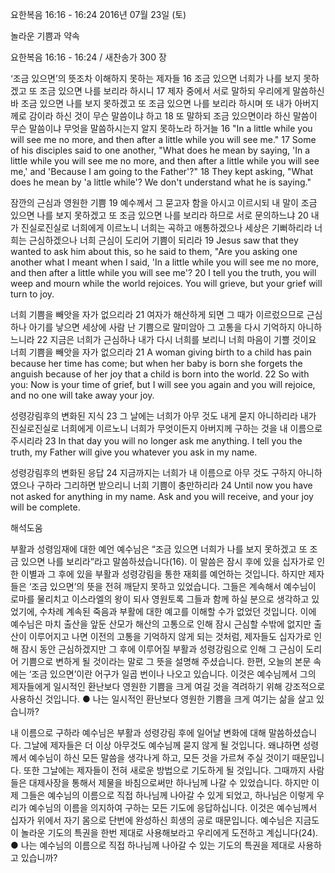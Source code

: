 요한복음 16:16 - 16:24 
2016년 07월 23일 (토)

놀라운 기쁨과 약속



요한복음 16:16 - 16:24 / 새찬송가 300 장


‘조금 있으면’의 뜻조차 이해하지 못하는 제자들
16 조금 있으면 너희가 나를 보지 못하겠고 또 조금 있으면 나를 보리라 하시니 17 제자 중에서 서로 말하되 우리에게 말씀하신 바 조금 있으면 나를 보지 못하겠고 또 조금 있으면 나를 보리라 하시며 또 내가 아버지께로 감이라 하신 것이 무슨 말씀이냐 하고 18 또 말하되 조금 있으면이라 하신 말씀이 무슨 말씀이냐 무엇을 말씀하시는지 알지 못하노라 하거늘
16 "In a little while you will see me no more, and then after a little while you will see me." 17 Some of his disciples said to one another, "What does he mean by saying, 'In a little while you will see me no more, and then after a little while you will see me,' and 'Because I am going to the Father'?" 18 They kept asking, "What does he mean by 'a little while'? We don't understand what he is saying." 

잠깐의 근심과 영원한 기쁨 
19 예수께서 그 묻고자 함을 아시고 이르시되 내 말이 조금 있으면 나를 보지 못하겠고 또 조금 있으면 나를 보리라 하므로 서로 문의하느냐 20 내가 진실로진실로 너희에게 이르노니 너희는 곡하고 애통하겠으나 세상은 기뻐하리라 너희는 근심하겠으나 너희 근심이 도리어 기쁨이 되리라 
19 Jesus saw that they wanted to ask him about this, so he said to them, "Are you asking one another what I meant when I said, 'In a little while you will see me no more, and then after a little while you will see me'? 20 I tell you the truth, you will weep and mourn while the world rejoices. You will grieve, but your grief will turn to joy.

너희 기쁨을 빼앗을 자가 없으리라 
21 여자가 해산하게 되면 그 때가 이르렀으므로 근심하나 아기를 낳으면 세상에 사람 난 기쁨으로 말미암아 그 고통을 다시 기억하지 아니하느니라 22 지금은 너희가 근심하나 내가 다시 너희를 보리니 너희 마음이 기쁠 것이요 너희 기쁨을 빼앗을 자가 없으리라
21 A woman giving birth to a child has pain because her time has come; but when her baby is born she forgets the anguish because of her joy that a child is born into the world. 22 So with you: Now is your time of grief, but I will see you again and you will rejoice, and no one will take away your joy. 

성령강림후의 변화된 지식 
23 그 날에는 너희가 아무 것도 내게 묻지 아니하리라 내가 진실로진실로 너희에게 이르노니 너희가 무엇이든지 아버지께 구하는 것을 내 이름으로 주시리라 
23 In that day you will no longer ask me anything. I tell you the truth, my Father will give you whatever you ask in my name. 

성령강림후의 변화된 응답 
24 지금까지는 너희가 내 이름으로 아무 것도 구하지 아니하였으나 구하라 그리하면 받으리니 너희 기쁨이 충만하리라
24 Until now you have not asked for anything in my name. Ask and you will receive, and your joy will be complete.

해석도움





부활과 성령임재에 대한 예언 
예수님은 “조금 있으면 너희가 나를 보지 못하겠고 또 조금 있으면 나를 보리라”라고 말씀하셨습니다(16). 이 말씀은 잠시 후에 있을 십자가로 인한 이별과 그 후에 있을 부활과 성령강림을 통한 재회를 예언하는 것입니다. 하지만 제자들은 ‘조금 있으면’의 뜻을 전혀 깨닫지 못하고 있었습니다. 그들은 계속해서 예수님이 로마를 물리치고 이스라엘의 왕이 되사 영원토록 그들과 함께 하실 분으로 생각하고 있었기에, 수차례 계속된 죽음과 부활에 대한 예고를 이해할 수가 없었던 것입니다. 이에 예수님은 마치 출산을 앞둔 산모가 해산의 고통으로 인해 잠시 근심할 수밖에 없지만 출산이 이루어지고 나면 이전의 고통을 기억하지 않게 되는 것처럼, 제자들도 십자가로 인해 잠시 동안 근심하겠지만 그 후에 이루어질 부활과 성령강림으로 인해 그 근심이 도리어 기쁨으로 변하게 될 것이라는 말로 그 뜻을 설명해 주셨습니다. 한편, 오늘의 본문 속에는 ‘조금 있으면’이란 어구가 일곱 번이나 나오고 있습니다. 이것은 예수님께서 그의 제자들에게 일시적인 환난보다 영원한 기쁨을 크게 여길 것을 격려하기 위해 강조적으로 사용하신 것입니다.
● 나는 일시적인 환난보다 영원한 기쁨을 크게 여기는 삶을 살고 있습니까? 

내 이름으로 구하라 
예수님은 부활과 성령강림 후에 일어날 변화에 대해 말씀하셨습니다. 그날에 제자들은 더 이상 아무것도 예수님께 묻지 않게 될 것입니다. 왜냐하면 성령께서 예수님이 하신 모든 말씀을 생각나게 하고, 모든 것을 가르쳐 주실 것이기 때문입니다. 또한 그날에는 제자들이 전혀 새로운 방법으로 기도하게 될 것입니다. 그때까지 사람들은 대제사장을 통해서 제물을 바침으로써만 하나님께 나갈 수 있었습니다. 하지만 이제 그들은 예수님의 이름으로 직접 하나님께 나아갈 수 있게 되었고, 하나님은 이렇게 우리가 예수님의 이름을 의지하여 구하는 모든 기도에 응답하십니다. 이것은 예수님께서 십자가 위에서 자기 몸으로 단번에 완성하신 희생의 공로 때문입니다. 예수님은 지금도 이 놀라운 기도의 특권을 한번 제대로 사용해보라고 우리에게 도전하고 계십니다(24).
● 나는 예수님의 이름으로 직접 하나님께 나아갈 수 있는 기도의 특권을 제대로 사용하고 있습니까?